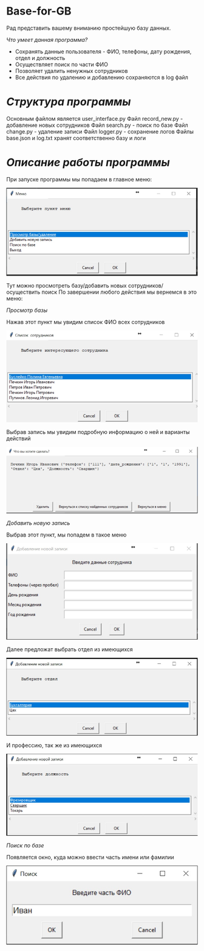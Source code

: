 # Base-for-GB
Рад представить вашему вниманию простейшую базу данных.

*Что умеет данная программа?*
* Сохранять данные пользователя - ФИО, телефоны, дату рождения, отдел и должность
* Осуществляет поиск по части ФИО
* Позволяет удалить ненужных сотрудников
* Все действия по удалению и добавлению  сохраняются в log файл

# *Структура программы*

Основным файлом является user_interface.py
Файл record_new.py - добавление новых сотрудников
Файл search.py - поиск по базе
Файл change.py - удаление записи
Файл logger.py - сохранение логов
Файлы base.json и log.txt хранят соответственно базу и логи

# *Описание работы программы*

При запуске программы мы попадаем в главное меню:

![Вид меню](https://github.com/EvgenyBusleiko/Base-for-GB/blob/main/main_menu.jpg)

Тут можно просмотреть базу/добавить новых сотрудников/ осуществить поиск
По завершении любого действия мы вернемся в это меню:

*Просмотр базы*

Нажав этот пункт мы увидим список ФИО всех сотрудников

![Список всех сотрудников](https://github.com/EvgenyBusleiko/Base-for-GB/blob/main/all_record_window.jpg)


Выбрав запись мы увидим подробную информацию о ней и варианты действий


![Один сотрудник](https://github.com/EvgenyBusleiko/Base-for-GB/blob/main/one_record_window.jpg)

*Добавить новую запись*

Выбрав этот пункт, мы попадем в такое меню


![Новая запись](https://github.com/EvgenyBusleiko/Base-for-GB/blob/main/input_data.jpg)

Далее предложат выбрать отдел из имеющихся

![Отдел](https://github.com/EvgenyBusleiko/Base-for-GB/blob/main/departmet_choice.jpg)



И профессию, так же из имеющихся


![Профессия](https://github.com/EvgenyBusleiko/Base-for-GB/blob/main/profession_choice.jpg)


*Поиск по базе*

Появляется окно, куда можно ввести часть имени или фамилии

![Профессия](https://github.com/EvgenyBusleiko/Base-for-GB/blob/main/search_window.jpg)
